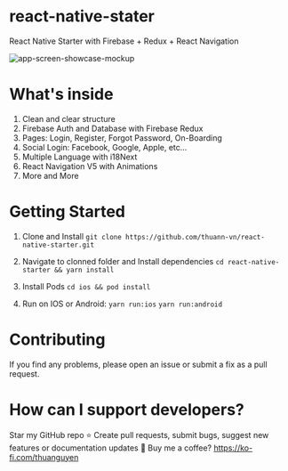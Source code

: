 # react-native-stater
React Native Starter with Firebase + Redux + React Navigation

![app-screen-showcase-mockup](https://user-images.githubusercontent.com/29191978/98446299-2877b980-214f-11eb-8809-45027a35db5c.png)

# What's inside
1. Clean and clear structure
2. Firebase Auth and Database with Firebase Redux
3. Pages: Login, Register, Forgot Password, On-Boarding
4. Social Login: Facebook, Google, Apple, etc...
5. Multiple Language with i18Next
6. React Navigation V5 with Animations
7. More and More

# Getting Started
1. Clone and Install
`git clone https://github.com/thuann-vn/react-native-starter.git`

2. Navigate to clonned folder and Install dependencies
`cd react-native-starter && yarn install`

3. Install Pods
`cd ios && pod install`

4. Run on IOS or Android:
`yarn run:ios`
`yarn run:android`

# Contributing
If you find any problems, please open an issue or submit a fix as a pull request.

# How can I support developers?
Star my GitHub repo ⭐
Create pull requests, submit bugs, suggest new features or documentation updates 🔧
Buy me a coffee? https://ko-fi.com/thuanguyen
